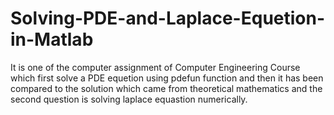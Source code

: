# Solving-PDE-and-Laplace-Equetion-in-Matlab

It is one of the computer assignment of Computer Engineering Course which first solve a PDE equetion using pdefun function and then it has been compared to the solution which came from theoretical mathematics and the second question is solving laplace equastion numerically.
